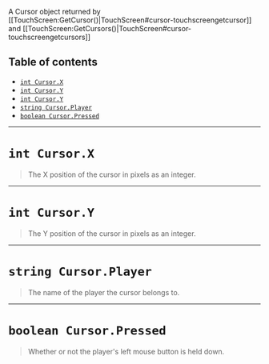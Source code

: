 A Cursor object returned by [[TouchScreen:GetCursor()|TouchScreen#cursor-touchscreengetcursor]] and [[TouchScreen:GetCursors()|TouchScreen#cursor-touchscreengetcursors]]

## Table of contents
* [`int Cursor.X`](#int-cursorx)
* [`int Cursor.Y`](#int-cursory)
* [`int Cursor.Y`](#int-cursory)
* [`string Cursor.Player`](#string-cursorplayer)
* [`boolean Cursor.Pressed`](#boolean-cursorpressed)

___

# `int Cursor.X`

> The X position of the cursor in pixels as an integer.

___

# `int Cursor.Y`

> The Y position of the cursor in pixels as an integer.

___

# `string Cursor.Player`

> The name of the player the cursor belongs to.

___

# `boolean Cursor.Pressed`

> Whether or not the player's left mouse button is held down.